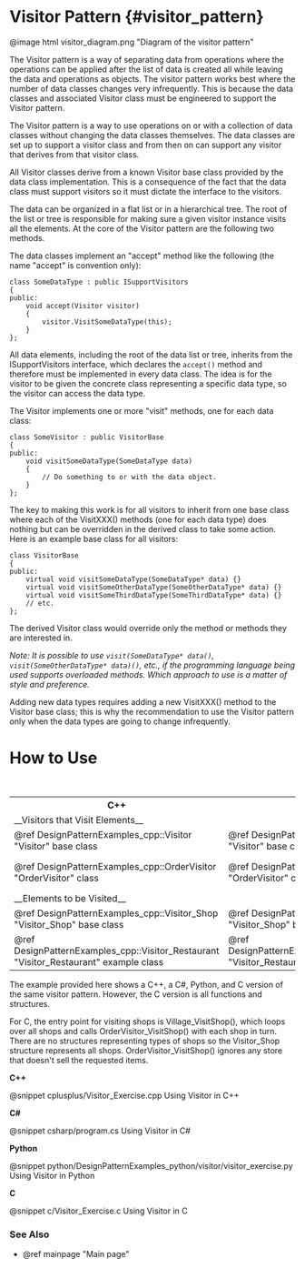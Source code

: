 # Visitor Pattern {#visitor_pattern}

@image html visitor_diagram.png "Diagram of the visitor pattern"

The Visitor pattern is a way of separating data from operations where the
operations can be applied after the list of data is created all while
leaving the data and operations as objects.  The visitor pattern works best
where the number of data classes changes very infrequently.  This is because
the data classes and associated Visitor class must be engineered to support the
Visitor pattern.

The Visitor pattern is a way to use operations on or with a collection of
data classes without changing the data classes themselves.  The data classes
are set up to support a visitor class and from then on can support any visitor
that derives from that visitor class.

All Visitor classes derive from a known Visitor base class provided by the
data class implementation.  This is a consequence of the fact that the data
class must support visitors so it must dictate the interface to the visitors.

The data can be organized in a flat list or in a hierarchical tree.  The root
of the list or tree is responsible for making sure a given visitor instance
visits all the elements.  At the core of the Visitor pattern are the following
two methods.

The data classes implement an "accept" method like the following (the name
"accept" is convention only):

~~~~~~~~~~~~~~~~~~~~~~~~~~~~~~~~~~~~~~~~~~~~~~~{.cpp}
class SomeDataType : public ISupportVisitors
{
public:
    void accept(Visitor visitor)
    {
        visitor.VisitSomeDataType(this);
    }
};
~~~~~~~~~~~~~~~~~~~~~~~~~~~~~~~~~~~~~~~~~~~~~~~

All data elements, including the root of the data list or tree, inherits from
the ISupportVisitors interface, which declares the `accept()` method and
therefore must be implemented in every data class.  The idea is for the visitor
to be given the concrete class representing a specific data type, so the
visitor can access the data type.

The Visitor implements one or more "visit" methods, one for each data class:

~~~~~~~~~~~~~~~~~~~~~~~~~~~~~~~~~~~~~~~~~~~~~~~{.cpp}
class SomeVisitor : public VisitorBase
{
public:
    void visitSomeDataType(SomeDataType data)
    {
        // Do something to or with the data object.
    }
};
~~~~~~~~~~~~~~~~~~~~~~~~~~~~~~~~~~~~~~~~~~~~~~~

The key to making this work is for all visitors to inherit from one base class
where each of the VisitXXX() methods (one for each data type) does nothing but
can be overridden in the derived class to take some action.  Here is an example
base class for all visitors:

~~~~~~~~~~~~~~~~~~~~~~~~~~~~~~~~~~~~~~~~~~~~~~~{.cpp}
class VisitorBase
{
public:
    virtual void visitSomeDataType(SomeDataType* data) {}
    virtual void visitSomeOtherDataType(SomeOtherDataType* data) {}
    virtual void visitSomeThirdDataType(SomeThirdDataType* data) {}
    // etc.
};
~~~~~~~~~~~~~~~~~~~~~~~~~~~~~~~~~~~~~~~~~~~~~~~

The derived Visitor class would override only the method or methods they are
interested in.

*Note: It is possible to use `visit(SomeDataType* data()`, `visit(SomeOtherDataType* data)()`,
etc., if the programming language being used supports overloaded methods.
Which approach to use is a matter of style and preference.*

Adding new data types requires adding a new VisitXXX() method to the Visitor
base class; this is why the recommendation to use the Visitor pattern only when
the data types are going to change infrequently.

# How to Use

<table>
<caption>Links to the key Visitor classes and interfaces or functions</caption>
<tr>
  <th>C++
  <th>C#
  <th>Python
  <th>C
<tr>
<td colspan="4">__Visitors that Visit Elements__
<tr>
  <td>@ref DesignPatternExamples_cpp::Visitor "Visitor" base class
  <td>@ref DesignPatternExamples_csharp.Visitor "Visitor" base class
  <td>@ref DesignPatternExamples_python.visitor.visitor_class.Visitor "Visitor" base class
  <td>&lt;Not Applicable&gt;
<tr>
  <td>@ref DesignPatternExamples_cpp::OrderVisitor "OrderVisitor" class
  <td>@ref DesignPatternExamples_csharp.OrderVisitor "OrderVisitor" class
  <td>@ref DesignPatternExamples_python.visitor.visitor_ordervisitor.OrderVisitor "OrderVisitor" class
  <td>OrderVisitor structure<br>
      OrderVisitor_VisitShop()<br>
      Village_VisitShop()
<tr>
<td colspan="4">__Elements to be Visited__
<tr>
  <td>@ref DesignPatternExamples_cpp::Visitor_Shop "Visitor_Shop" base class
  <td>@ref DesignPatternExamples_csharp.Visitor_Shop "Visitor_Shop" base class
  <td>@ref DesignPatternExamples_python.visitor.visitor_visitor_shop.Visitor_Shop "Visitor_Shop" base class
  <td>Visitor_Shop structure
<tr>
  <td>@ref DesignPatternExamples_cpp::Visitor_Restaurant "Visitor_Restaurant" example class
  <td>@ref DesignPatternExamples_csharp.Visitor_Restaurant "Visitor_Restaurant" example class
  <td>@ref DesignPatternExamples_python.visitor.visitor_element_classes.Visitor_Restaurant "Visitor_Restaurant"
  <td>Visitor_Shop structure
</table>

The example provided here shows a C++, a C#, Python, and C version of the same visitor
pattern.  However, the C version is all functions and structures.

For C, the entry point for visiting shops is Village_VisitShop(), which loops over
all shops and calls OrderVisitor_VisitShop() with each shop in turn.  There are no
structures representing types of shops so the Visitor_Shop structure represents
all shops.  OrderVisitor_VisitShop() ignores any store that doesn't sell the
requested items.

__C++__

@snippet cplusplus/Visitor_Exercise.cpp Using Visitor in C++

__C#__

@snippet csharp/program.cs Using Visitor in C#

__Python__

@snippet python/DesignPatternExamples_python/visitor/visitor_exercise.py Using Visitor in Python

__C__

@snippet c/Visitor_Exercise.c Using Visitor in C

### See Also
- @ref mainpage "Main page"
